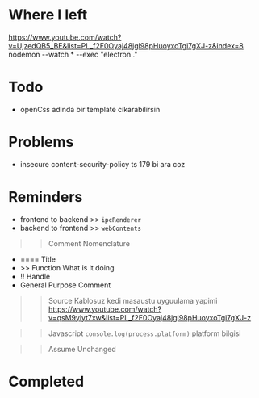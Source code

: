 # Where I left
https://www.youtube.com/watch?v=UjzedQB5_BE&list=PL_f2F0Oyaj48jgl98pHuoyxoTgi7gXJ-z&index=8
nodemon --watch * --exec "electron ."

# Todo
- openCss adinda bir template cikarabilirsin 

# Problems
- insecure content-security-policy ts 179 bi ara coz

# Reminders
- frontend to backend >> `ipcRenderer`
- backend to frontend >> `webContents`

>> Comment Nomenclature
- <prefix> ==== Title
- <prefix> >> Function What is it doing
- <prefix> !! Handle
- <prefix> General Purpose Comment


>> Source
Kablosuz kedi masaustu uyguulama yapimi
https://www.youtube.com/watch?v=qsM9ylyt7xw&list=PL_f2F0Oyaj48jgl98pHuoyxoTgi7gXJ-z

>> Javascript
`console.log(process.platform)` platform bilgisi

>> Assume Unchanged

# Completed